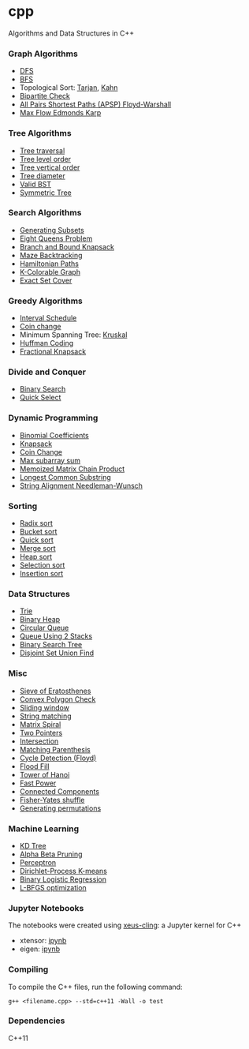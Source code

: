 # cpp
Algorithms and Data Structures in C++

### Graph Algorithms

* [DFS](./graphs/DFS.cpp)
* [BFS](./graphs/BFS.cpp)
* Topological Sort: [Tarjan](./graphs/topological_sort_tarjan.cpp), [Kahn](./graphs/topological_sort/topological_sort_kahn.cpp)
* [Bipartite Check](./graphs/bipartite_check.cpp)
* [All Pairs Shortest Paths (APSP) Floyd-Warshall](./graphs/apsp_floyd_warshall.cpp)
* [Max Flow Edmonds Karp](./graphs/max_flow_edmonds_karp.cpp)

### Tree Algorithms

* [Tree traversal](./trees/tree_traversal.cpp)
* [Tree level order](./trees/tree_level_order.cpp)  
* [Tree vertical order](./trees/tree_vertical_order.cpp)
* [Tree diameter](./trees/tree_diameter.cpp)  
* [Valid BST](./trees/tree_isValidBST.cpp)  
* [Symmetric Tree](./trees/tree_isSymmetric.cpp) 


### Search Algorithms  

* [Generating Subsets](./complete_search/subset_gen.cpp)
* [Eight Queens Problem](./complete_search/eight_queens.cpp)
* [Branch and Bound Knapsack](./complete_search/knapsack_branch_and_bound.cpp)
* [Maze Backtracking](./complete_search/maze_backtracking.cpp)  
* [Hamiltonian Paths](./complete_search/hamiltonian_paths.cpp)
* [K-Colorable Graph](./complete_search/k-colorable.cpp)    
* [Exact Set Cover](./complete_search/exact_cover.cpp)  

### Greedy Algorithms

* [Interval Schedule](./greedy/interval_schedule/interval_schedule.cpp)  
* [Coin change](./greedy/coin_change_greedy.cpp)  
* Minimum Spanning Tree: [Kruskal](./greedy/mst_kruskal.cpp)   
* [Huffman Coding](./greedy/huffman_coding.cpp)  
* [Fractional Knapsack](./greedy/knapsack_greedy.cpp)  

### Divide and Conquer

* [Binary Search](./divide_and_conquer/binary_search.cpp)  
* [Quick Select](./divide_and_conquer/quick_select.cpp)  

### Dynamic Programming

* [Binomial Coefficients](./dynamic_programming/binomial_coeffs.cpp)  
* [Knapsack](./dynamic_programming/knapsack_dp.cpp)  
* [Coin Change](./dynamic_programming/coin_change.cpp)
* [Max subarray sum](./dynamic_programming/max_subarray_sum.cpp)
* [Memoized Matrix Chain Product](./dynamic_programming/matrix_chain.cpp)
* [Longest Common Substring](./dynamic_programming/longest_common_substring/longest_common_substring.cpp)
* [String Alignment Needleman-Wunsch](./dynamic_programming/string_alignment.cpp)

### Sorting

* [Radix sort](./sorting/radix_sort.cpp)
* [Bucket sort](./sorting/bucket_sort.cpp)
* [Quick sort](./sorting/quick_sort.cpp)
* [Merge sort](./sorting/merge_sort.cpp)
* [Heap sort](./sorting/heap_sort.cpp)
* [Selection sort](./sorting/selection_sort.cpp)  
* [Insertion sort](./sorting/insertion_sort.cpp)  

### Data Structures

* [Trie](./data_structures/trie.cpp)  
* [Binary Heap](./data_structures/binary_heap.cpp)  
* [Circular Queue](./data_structures/circular_queue.cpp)  
* [Queue Using 2 Stacks](./data_structures/queue_with_2stacks.cpp)  
* [Binary Search Tree](./data_structures/bst.cpp)  
* [Disjoint Set Union Find](./data_structures/union_find.cpp) 
 

### Misc

* [Sieve of Eratosthenes](./misc/sieve_of_eratosthenes.cpp)
* [Convex Polygon Check](./misc/is_convex.cpp)
* [Sliding window](./misc/sliding_window.cpp)
* [String matching](./misc/string_matching.cpp)
* [Matrix Spiral](./misc/matrix_spiral.cpp)
* [Two Pointers](./misc/two_pointers.cpp)
* [Intersection](./misc/intersection.cpp)
* [Matching Parenthesis](./misc/matching_parentheses.cpp)
* [Cycle Detection (Floyd)](./misc/cycle_detection_floyd.cpp)
* [Flood Fill](./misc/flood_fill.cpp)  
* [Tower of Hanoi](./misc/tower_of_hanoi.cpp)  
* [Fast Power](./misc/fast_power.cpp)  
* [Connected Components](./misc/connected_components.cpp)    
* [Fisher-Yates shuffle](./misc/fisher_yates_shuffle.cpp)  
* [Generating permutations](./misc/permutations.cpp)  


### Machine Learning

* [KD Tree](./machine_learning/kdtree.cpp)  
* [Alpha Beta Pruning](./machine_learning/alpha_beta_pruning.cpp)  
* [Perceptron](./machine_learning/perceptron/perceptron.cpp)    
* [Dirichlet-Process K-means](./machine_learning/dpmeans/dpmeans.cpp)  
* [Binary Logistic Regression](./machine_learning/logreg/logreg.cpp)  
* [L-BFGS optimization](./machine_learning/lbfgs/lbfgs_simple.cpp)  

### Jupyter Notebooks

The notebooks were created using [xeus-cling](https://github.com/QuantStack/xeus-cling): a Jupyter kernel for C++

* xtensor: [ipynb](https://github.com/vsmolyakov/cpp/blob/master/notebooks/xtensor.ipynb)
* eigen: [ipynb](https://github.com/vsmolyakov/cpp/blob/master/notebooks/eigen.ipynb)


### Compiling

To compile the C++ files, run the following command:

```
g++ <filename.cpp> --std=c++11 -Wall -o test 
```

### Dependencies

C++11
